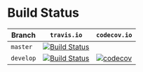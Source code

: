 # Build Status

| Branch     | `travis.io` | `codecov.io` |
|------------|-------------|--------------|
| `master`   | [![Build Status](https://travis-ci.org/nima/python-dmidecode.png?branch=master)](https://travis-ci.org/nima/python-dmidecode) || [![codecov](https://codecov.io/gh/nima/python-dmidecode/branch/master/graph/badge.svg)](https://codecov.io/gh/nima/python-dmidecode) |
| `develop`  | [![Build Status](https://travis-ci.org/nima/python-dmidecode.png?branch=develop)](https://travis-ci.org/nima/python-dmidecode/branches) | [![codecov](https://codecov.io/gh/nima/python-dmidecode/branch/develop/graph/badge.svg)](https://codecov.io/gh/nima/python-dmidecode/branch/develop) |
